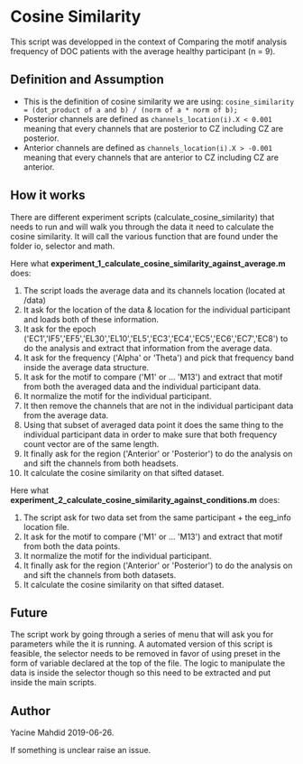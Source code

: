# Cosine Similarity

This script was developped in the context of Comparing the motif analysis frequency of DOC patients with the average healthy participant (n = 9).

## Definition and Assumption
- This is the definition of cosine similarity we are using:
`cosine_similarity = (dot_product of a and b) / (norm of a * norm of b);`
- Posterior channels are defined as `channels_location(i).X < 0.001` meaning that every channels that are posterior to CZ including CZ are posterior.
- Anterior channels are defined as `channels_location(i).X > -0.001` meaning that every channels that are anterior to CZ including CZ are anterior.

## How it works
There are different experiment scripts (calculate_cosine_similarity) that needs to run and will walk you through the data it need to calculate the cosine similarity.
It will call the various function that are found under the folder io, selector and math. 

Here what **experiment_1_calculate_cosine_similarity_against_average.m** does:
1. The script loads the average data and its channels location (located at /data)
2. It ask for the location of the data & location for the individual participant and loads both of these information.
3. It ask for the epoch ('EC1','IF5','EF5','EL30','EL10','EL5','EC3','EC4','EC5','EC6','EC7','EC8') to do the analysis and extract that information from the average data.
4. It ask for the frequency ('Alpha' or 'Theta') and pick that frequency band inside the average data structure.
5. It ask for the motif to compare ('M1' or ... 'M13') and extract that motif from both the averaged data and the individual participant data.
6. It normalize the motif for the individual participant.
7. It then remove the channels that are not in the individual participant data from the average data.
8. Using that subset of averaged data point it does the same thing to the individual participant data in order to make sure that both frequency count vector are of the same length.
9. It finally ask for the region ('Anterior' or 'Posterior') to do the analysis on and sift the channels from both headsets.
10. It calculate the cosine similarity on that sifted dataset.

Here what **experiment_2_calculate_cosine_similarity_against_conditions.m** does:
1. The script ask for two data set from the same participant + the eeg_info location file.
2. It ask for the motif to compare ('M1' or ... 'M13') and extract that motif from both the data points.
3. It normalize the motif for the individual participant.
4. It finally ask for the region ('Anterior' or 'Posterior') to do the analysis on and sift the channels from both datasets.
5. It calculate the cosine similarity on that sifted dataset.

## Future
The script work by going through a series of menu that will ask you for parameters while the it is running.
A automated version of this script is feasible, the selector needs to be removed in favor of using preset in the form of variable declared at the top of the file.
The logic to manipulate the data is inside the selector though so this need to be extracted and put inside the main scripts.

## Author
Yacine Mahdid 2019-06-26.

If something is unclear raise an issue.
